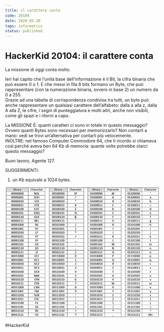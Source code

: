```yaml
---
title: il carattere conta
code: 20104
date: 2020-05-20
tags: informatics
status: published
---
```

# HackerKid 20104: il carattere conta

La missione di oggi conta molto.

Ieri hai capito che l’unità base dell’informazione è il Bit, la cifra binaria che può essere 0 o 1. E che messi in fila 8 bits formano un Byte, che può rappresentare (con la numerazione binaria, ovvero in base 2) un numero da 0 a 255.  
Grazie ad una tabella di corrispondenza condivisa tra tutti, un byte può anche rappresentare un qualsiasi carattere dell’alfabeto: dalla a alla z, dalla A alla Z, le cifre, i segni di punteggiatura e molti altri, anche non visibili, come gli spazi e i ritorni a capo.

La MISSIONE È: quanti caratteri ci sono in totale in questo messaggio?
Ovvero quanti Bytes sono necessari per memorizzarlo?
Non contarli a mano: vedi se trovi un’alternativa per contarli più velocemente.  
INOLTRE: nel famoso Computer Commodore 64, che ti ricordo si chiamava così perché aveva ben 64 Kb di memoria: quante volte potrebbe starci questo messaggio?

Buon lavoro, Agente 127.

SUGGERIMENTI:
1. un Kb equivale a 1024 bytes.

![](img/ascii_table.jpg)

#HackerKid